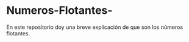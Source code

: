 # Numeros-Flotantes-
En este repositorio doy una breve explicación de que son los números flotantes.
